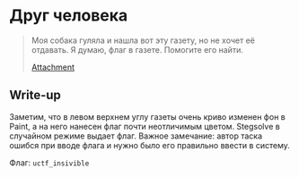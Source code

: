 # Друг человека

> Моя собака гуляла и нашла вот эту газету, но не хочет её отдавать. Я думаю, флаг в газете. Помогите его найти.
>
> [Attachment](mydog.png)

## Write-up

Заметим, что в левом верхнем углу газеты очень криво изменен фон в Paint, а на него нанесен флаг почти неотличимым цветом.
Stegsolve в случайном режиме выдает флаг. Важное замечание: автор таска ошибся при вводе флага и нужно было его правильно
ввести в систему.

Флаг: `uctf_insivible`
